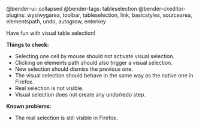 @bender-ui: collapsed
@bender-tags: tableselection
@bender-ckeditor-plugins: wysiwygarea, toolbar, tableselection, link, basicstyles, sourcearea, elementspath, undo, autogrow, enterkey

Have fun with visual table selection!

**Things to check:**

* Selecting one cell by mouse should not activate visual selection.
* Clicking on elements path should also trigger a visual selection.
* New selection should dismiss the previous one.
* The visual selection should behave in the same way as the native one in Firefox.
* Real selection is not visible.
* Visual selection does not create any undo/redo step.

**Known problems:**

* The real selection is still visible in Firefox.
